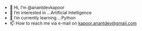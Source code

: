 - 👋 Hi, I’m @anantdevkapoor
- 👀 I’m interested in ...Artificial Intelligence
- 🌱 I’m currently learning ...Python
- 📫 How to reach me via e-mail on kapoor.anantdev@gmail.com

<!---
anantdevkapoor/anantdevkapoor is a ✨ special ✨ repository because its `README.md` (this file) appears on your GitHub profile.
You can click the Preview link to take a look at your changes.
--->

